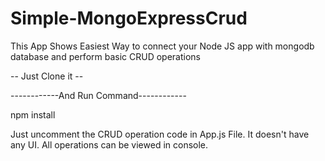 # Simple-MongoExpressCrud
This App Shows Easiest Way to connect your Node JS app with mongodb database and perform basic CRUD operations

-- Just Clone it --

------------And Run Command------------

npm install


Just uncomment the CRUD operation code in App.js File.
It doesn't have any UI.
All operations can be viewed in console.

